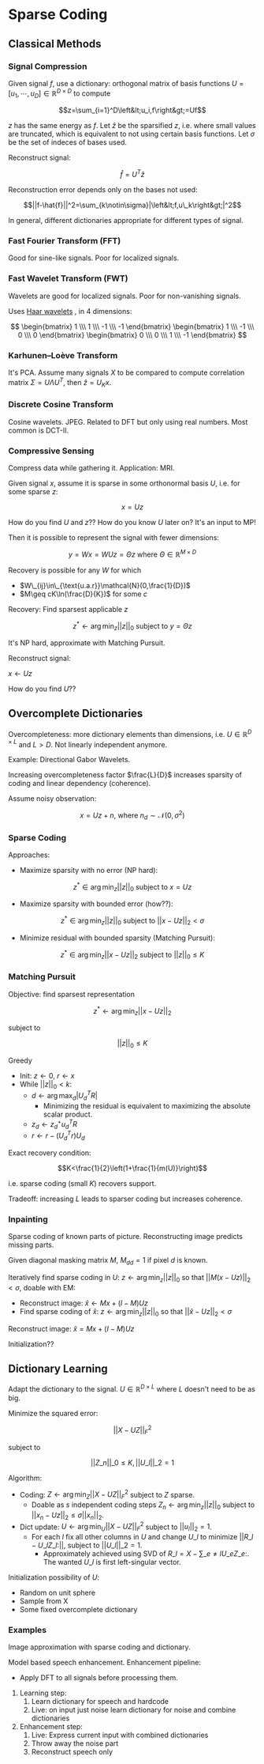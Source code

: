 Sparse Coding
===

Classical Methods
---

### Signal Compression

Given signal $f$, use a dictionary: orthogonal matrix of basis functions $U=[u_1,\cdots,u_D]\in\mathbb{R}^{D\times D}$ to compute

$$z=\sum_{i=1}^D\left&lt;u_i,f\right&gt;=Uf$$

$z$ has the same energy as $f$. Let $\hat{z}$ be the sparsified $z$, i.e. where small values are truncated, which is equivalent to not using certain basis functions. Let $\sigma$ be the set of indeces of bases used.

Reconstruct signal:

$$\hat{f}=U^T\hat{z}$$

Reconstruction error depends only on the bases not used:

$$||f-\hat{f}||^2=\sum_{k\notin\sigma}|\left&lt;f,u\_k\right&gt;|^2$$

In general, different dictionaries appropriate for different types of signal.

### Fast Fourier Transform (FFT)

Good for sine-like signals. Poor for localized signals.

### Fast Wavelet Transform (FWT)

Wavelets are good for localized signals. Poor for non-vanishing signals.

Uses [Haar wavelets](media/Haar_wavelet.svg) , in 4 dimensions:

$$
\begin{bmatrix}
	1 \\\ 1 \\\ -1 \\\ -1
\end{bmatrix}
\begin{bmatrix}
	1 \\\ -1 \\\ 0 \\\ 0
\end{bmatrix}
\begin{bmatrix}
	0 \\\ 0 \\\ 1 \\\ -1
\end{bmatrix}
$$

### Karhunen–Loève Transform

It's PCA. Assume many signals $X$ to be compared to compute correlation matrix $\Sigma=U\Lambda U^T$, then $\hat{z}=U_Kx$.

### Discrete Cosine Transform

Cosine wavelets. JPEG. Related to DFT but only using real numbers. Most common is DCT-II.

### Compressive Sensing

Compress data while gathering it. Application: MRI.

Given signal $x$, assume it is sparse in some orthonormal basis $U$, i.e. for some sparse $z$:

$$x=Uz$$

How do you find $U$ and $z$?? How do you know $U$ later on? It's an input to MP!

Then it is possible to represent the signal with fewer dimensions:

$$y=Wx=WUz=\Theta z\text{ where }\Theta\in\mathbb{R}^{M\times D}$$

Recovery is possible for any $W$ for which

* $W\_{ij}\in\_{\text{u.a.r}}\mathcal{N}(0,\frac{1}{D})$
* $M\geq cK\ln(\frac{D}{K})$ for some $c$

Recovery: Find sparsest applicable $z$

$$z^*\leftarrow\arg\min_z||z||_0\text{ subject to }y=\Theta z$$

It's NP hard, approximate with Matching Pursuit.

Reconstruct signal:

$x\leftarrow Uz$

How do you find $U$??

Overcomplete Dictionaries
---

Overcompleteness: more dictionary elements than dimensions, i.e. $U\in\mathbb{R}^{D\times L}$ and $L>D$. Not linearly independent anymore.

Example: Directional Gabor Wavelets.

Increasing overcompleteness factor $\frac{L}{D}$ increases sparsity of coding and linear dependency (coherence).

Assume noisy observation:

$$x=Uz+n\text{, where }n_d\sim\mathcal{N}(0,\sigma^2)$$

### Sparse Coding

Approaches:

* Maximize sparsity with no error (NP hard):

$$z^*\in\arg\min_z||z||_0\text{ subject to }x=Uz$$

* Maximize sparsity with bounded error (how??):

$$z^*\in\arg\min_z||z||_0\text{ subject to }||x-Uz||_2<\sigma$$

* Minimize residual with bounded sparsity (Matching Pursuit):

$$z^*\in\arg\min_z||x-Uz||_2\text{ subject to }||z||_0\leq K$$

### Matching Pursuit

Objective: find sparsest representation

$$z^*\leftarrow\arg\min_z||x-Uz||_2$$

subject to

$$||z||_0\leq K$$

Greedy

* Init: $z\leftarrow 0$, $r\leftarrow x$
* While $||z||_0<k$:
	* $d\leftarrow \arg\max_d|U_d^TR|$
		* Minimizing the residual is equivalent to maximizing the absolute scalar product.
	* $z_d\leftarrow z_d^+u_d^TR$
	* $r\leftarrow r-(U_d^Tr)U_d$

Exact recovery condition:

$$K<\frac{1}{2}\left(1+\frac{1}{m(U)}\right)$$

i.e. sparse coding (small $K$) recovers support.

Tradeoff: increasing $L$ leads to sparser coding but increases coherence.

### Inpainting

Sparse coding of known parts of picture.
Reconstructing image predicts missing parts.

Given diagonal masking matrix $M$, $M_{dd}=1$ if pixel $d$ is known.


Iteratively find sparse coding in $U$: $z\leftarrow\arg\min_z||z||_0$ so that $||M(x-Uz)||_2<\sigma$, doable with EM:

* Reconstruct image: $\hat{x}\leftarrow Mx+(I-M)Uz$
* Find sparse coding of $\hat{x}$: $z\leftarrow\arg\min_z||z||_0$ so that $||\hat{x}-Uz||_2<\sigma$

Reconstruct image: $\hat{x}=Mx+(I-M)Uz$

Initialization??

Dictionary Learning
---

Adapt the dictionary to the signal. $U\in\mathbb{R}^{D\times L}$ where $L$ doesn't need to be as big.

Minimize the squared error:

$$||X-UZ||_F^2$$

subject to

$$||Z\_n||\_0\leq K,||U\_l||\_2=1$$

Algorithm:

* Coding: $Z\leftarrow\arg\min_Z||X-UZ||_F^2$ subject to $Z$ sparse.
	* Doable as $s$ independent coding steps $Z_n\leftarrow\arg\min_z||z||_0$ subject to $||x_n-Uz||_2\leq\sigma||x_n||_2$.
* Dict update: $U\leftarrow\arg\min_U||X-UZ||_F^2$ subject to $||u_l||_2=1$.
	* For each $l$ fix all other columns in $U$ and change $U\_l$ to minimize $||R\_l-U\_lZ\_{l:}||$, subject to $||U\_l||\_2=1$.
		* Approximately achieved using SVD of $R\_l=X-\sum\_{e\neq l}U\_eZ\_{e:}$. The wanted $U\_l$ is first left-singular vector.

Initialization possibility of $U$:

* Random on unit sphere
* Sample from X
* Some fixed overcomplete dictionary

### Examples

Image approximation with sparse coding and dictionary.

Model based speech enhancement. Enhancement pipeline:

* Apply DFT to all signals before processing them.
1. Learning step:
	1. Learn dictionary for speech and hardcode
	2. Live: on input just noise learn dictionary for noise and combine dictionaries
2. Enhancement step:
	1. Live: Express current input with combined dictionaries
	2. Throw away the noise part
	3. Reconstruct speech only
